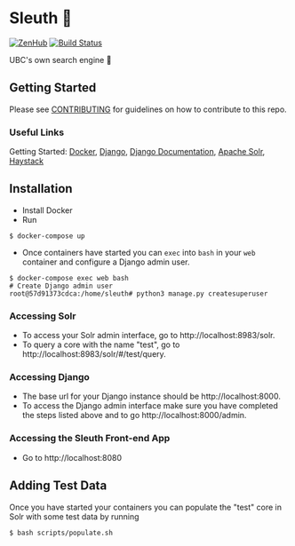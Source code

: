 # Sleuth :mag_right: 
[![ZenHub](https://raw.githubusercontent.com/ZenHubIO/support/master/zenhub-badge.png)](https://zenhub.com)
[![Build Status](https://travis-ci.org/ubclaunchpad/sleuth.svg?branch=master)](https://travis-ci.org/ubclaunchpad/sleuth)

UBC's own search engine :rocket:

## Getting Started

Please see [CONTRIBUTING](https://github.com/ubclaunchpad/sleuth/blob/master/.github/CONTRIBUTING.md) for guidelines on how to contribute to this repo.

### Useful Links

Getting Started: [Docker](https://docs.docker.com/get-started/),
[Django](https://www.djangoproject.com/start/),
[Django Documentation](https://docs.djangoproject.com/en/1.11/ref/contrib/admin/admindocs/),
[Apache Solr](https://lucene.apache.org/solr/guide/6_6/getting-started.html#getting-started),
[Haystack](https://django-haystack.readthedocs.io/en/master/tutorial.html#installation)

## Installation

- Install Docker
- Run

```Shell
$ docker-compose up
```

- Once containers have started you can `exec` into `bash` in your `web` container and configure a Django admin user.

```Shell
$ docker-compose exec web bash
# Create Django admin user
root@57d91373cdca:/home/sleuth# python3 manage.py createsuperuser
```

### Accessing Solr

- To access your Solr admin interface, go to http://localhost:8983/solr.
- To query a core with the name "test", go to http://localhost:8983/solr/#/test/query.

### Accessing Django

- The base url for your Django instance should be http://localhost:8000. 
- To access the Django admin interface make sure you have completed the steps listed above and to go http://localhost:8000/admin.

### Accessing the Sleuth Front-end App

- Go to http://localhost:8080


## Adding Test Data

Once you have started your containers you can populate the "test" core in Solr with some test data by running

```Shell
$ bash scripts/populate.sh
```